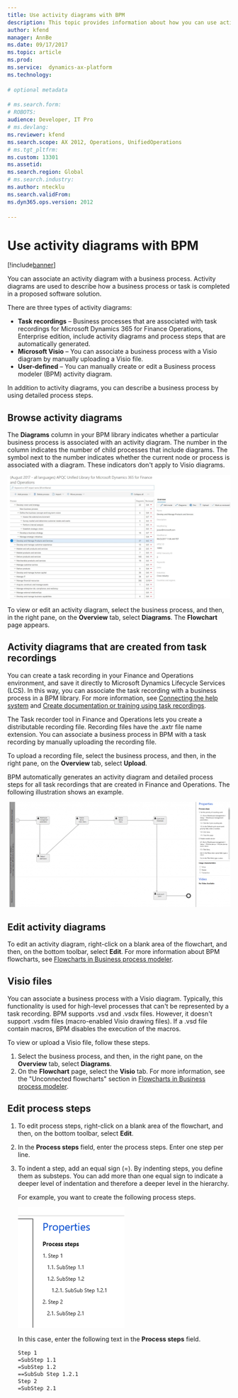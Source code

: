 ```yaml
---
title: Use activity diagrams with BPM
description: This topic provides information about how you can use activity diagrams in a BPM library.
author: kfend
manager: AnnBe
ms.date: 09/17/2017
ms.topic: article
ms.prod: 
ms.service:  dynamics-ax-platform
ms.technology: 

# optional metadata

# ms.search.form: 
# ROBOTS: 
audience: Developer, IT Pro
# ms.devlang: 
ms.reviewer: kfend
ms.search.scope: AX 2012, Operations, UnifiedOperations
# ms.tgt_pltfrm: 
ms.custom: 13301
ms.assetid: 
ms.search.region: Global
# ms.search.industry: 
ms.author: ntecklu
ms.search.validFrom: 
ms.dyn365.ops.version: 2012

---
```


# Use activity diagrams with BPM

[!include[banner](../includes/banner.md)]

You can associate an activity diagram with a business process. Activity diagrams are used to describe how a business process or task is completed in a proposed software solution.

There are three types of activity diagrams:

- **Task recordings** – Business processes that are associated with task recordings for Microsoft Dynamics 365 for Finance Operations, Enterprise edition, include activity diagrams and process steps that are automatically generated.
- **Microsoft Visio** – You can associate a business process with a Visio diagram by manually uploading a Visio file.
- **User-defined** – You can manually create or edit a Business process modeler (BPM) activity diagram.

In addition to activity diagrams, you can describe a business process by using detailed process steps.

## Browse activity diagrams
The **Diagrams** column in your BPM library indicates whether a particular business process is associated with an activity diagram. The number in the column indicates the number of child processes that include diagrams. The symbol next to the number indicates whether the current node or process is associated with a diagram. These indicators don't apply to Visio diagrams.

[![monitoringanddiagnostics01](./media/browse_activity_diagrams.JPG)](./media/browse_activity_diagrams.JPG)

To view or edit an activity diagram, select the business process, and then, in the right pane, on the **Overview** tab, select **Diagrams**. The **Flowchart** page appears.

## Activity diagrams that are created from task recordings
You can create a task recording in your Finance and Operations environment, and save it directly to Microsoft Dynamics Lifecycle Services (LCS). In this way, you can associate the task recording with a business process in a BPM library. For more information, see [Connecting the help system](../../fin-and-ops/get-started/help-connect.md) and [Create documentation or training using task recordings](../user-interface/task-recorder-training-docs.md).

The Task recorder tool in Finance and Operations lets you create a distributable recording file. Recording files have the .axtr file name extension. You can associate a business process in BPM with a task recording by manually uploading the recording file. 

To upload a recording file, select the business process, and then, in the right pane, on the **Overview** tab, select **Upload**.

BPM automatically generates an activity diagram and detailed process steps for all task recordings that are created in Finance and Operations. The following illustration shows an example.

![Example of an activity diagram and process steps for a task recording](./media/NEWBPM_BlogPost17-1024x483.png "Example of an activity diagram and process steps for a task recording")

## Edit activity diagrams
To edit an activity diagram, right-click on a blank area of the flowchart, and then, on the bottom toolbar, select **Edit**. For more information about BPM flowcharts, see [Flowcharts in Business process modeler](flowcharts-business-process-modeler.md).

## Visio files
You can associate a business process with a Visio diagram. Typically, this functionality is used for high-level processes that can't be represented by a task recording. BPM supports .vsd and .vsdx files. However, it doesn't support .vsdm files (macro-enabled Visio drawing files). If a .vsd file contain macros, BPM disables the execution of the macros.

To view or upload a Visio file, follow these steps.

1. Select the business process, and then, in the right pane, on the **Overview** tab, select **Diagrams**.
2. On the **Flowchart** page, select the **Visio** tab. For more information, see the "Unconnected flowcharts" section in [Flowcharts in Business process modeler](flowcharts-business-process-modeler.md).

## Edit process steps
1. To edit process steps, right-click on a blank area of the flowchart, and then, on the bottom toolbar, select **Edit**.
2. In the **Process steps** field, enter the process steps. Enter one step per line.
3. To indent a step, add an equal sign (=). By indenting steps, you define them as substeps. You can add more than one equal sign to indicate a deeper level of indentation and therefore a deeper level in the hierarchy.

    For example, you want to create the following process steps.

    ![Example of a process that has steps and substeps](./media/NEWBPM_BlogPost19.png "Example of a process that has steps and substeps")

    In this case, enter the following text in the **Process steps** field.

    ```
    Step 1
    =SubStep 1.1
    =SubStep 1.2
    ==SubSub Step 1.2.1
    Step 2
    =SubStep 2.1
    ```
